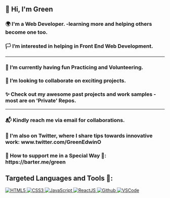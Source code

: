 <h2 font-style="Verdana">👋 Hi, I'm Green</h2>

<h3>🌍 I'm a Web Developer. -learning more and helping others become one too.</h3>

<h3>🏳️ I’m interested in helping in Front End Web Development.</h3>

<hr>

<h3>🤗 I’m currently having fun Practicing and Volunteering.</h3>

<h3>💞️ I’m looking to collaborate on exciting projects.</h3>

<h3>✨ Check out my awesome past projects and work samples -most are on 'Private' Repos.</h3>

<hr>

<h3>📬 Kindly reach me via email for collaborations.</h3>
                          
<h3>📜 I'm also on Twitter, where I share tips towards innovative work: www.twitter.com/GreenEdwinO</h3>

<h3>💝 How to support me in a Special Way 🦋: https://barter.me/green</h3>
<h2>Targeted Languages and Tools 🚀:</h2>

<p data-sourcepos="25:1-26:5" dir="auto"><a target="_blank" rel="noopener noreferrer" href="https://camo.githubusercontent.com/4661eb242594e5ba394eb5a20f24a46776f187304d50ad690105b99178d2e3c3/68747470733a2f2f696d672e69636f6e73382e636f6d2f636f6c6f722f33302f68746d6c2d352e706e67">
  <img src="https://camo.githubusercontent.com/4661eb242594e5ba394eb5a20f24a46776f187304d50ad690105b99178d2e3c3/68747470733a2f2f696d672e69636f6e73382e636f6d2f636f6c6f722f33302f68746d6c2d352e706e67" alt="HTML5" data-canonical-src="https://img.icons8.com/color/30/html-5.png" style="max-width: 100%;"></a><a target="_blank" rel="noopener noreferrer" href="https://camo.githubusercontent.com/4fdeab7e775dbfb1cca495f10c5847f005054e55e6b91baa2ae09153ccf09d98/68747470733a2f2f696d672e69636f6e73382e636f6d2f636f6c6f722f33302f637373332e706e67">
  <img src="https://camo.githubusercontent.com/4fdeab7e775dbfb1cca495f10c5847f005054e55e6b91baa2ae09153ccf09d98/68747470733a2f2f696d672e69636f6e73382e636f6d2f636f6c6f722f33302f637373332e706e67" alt="CSS3" data-canonical-src="https://img.icons8.com/color/30/css3.png" style="max-width: 100%;"></a><a target="_blank" rel="noopener noreferrer" href="https://camo.githubusercontent.com/97cf4f8a9d6cc9cc3e930804c2819825bfb6dce51799d4ccecfc5bf766030a9a/68747470733a2f2f696d672e69636f6e73382e636f6d2f636f6c6f722f33302f6a6176617363726970742e706e67">
  <img src="https://camo.githubusercontent.com/97cf4f8a9d6cc9cc3e930804c2819825bfb6dce51799d4ccecfc5bf766030a9a/68747470733a2f2f696d672e69636f6e73382e636f6d2f636f6c6f722f33302f6a6176617363726970742e706e67" alt="JavaScript" data-canonical-src="https://img.icons8.com/color/30/javascript.png" style="max-width: 100%;"></a><a target="_blank" rel="noopener noreferrer" href="https://camo.githubusercontent.com/8e9c6ff9a7a9aac5b41dd49c78f03383e34c46d3bbf1dc92cb8dc5625213f637/68747470733a2f2f696d672e69636f6e73382e636f6d2f636f6c6f722f33302f72656163742d6e61746976652e706e67">
  <img src="https://camo.githubusercontent.com/8e9c6ff9a7a9aac5b41dd49c78f03383e34c46d3bbf1dc92cb8dc5625213f637/68747470733a2f2f696d672e69636f6e73382e636f6d2f636f6c6f722f33302f72656163742d6e61746976652e706e67" alt="ReactJS" data-canonical-src="https://img.icons8.com/color/30/react-native.png" style="max-width: 100%;"></a></a><a target="_blank" rel="noopener noreferrer" href="https://camo.githubusercontent.com/0e0e98a74c99ada3fd3f20e776e38a1fcc0f542546496ffa0d0cb2a7171ab039/68747470733a2f2f696d672e69636f6e73382e636f6d2f636f6c6f722d676c6173732f33302f6769746875622e706e67">
  <img src="https://camo.githubusercontent.com/0e0e98a74c99ada3fd3f20e776e38a1fcc0f542546496ffa0d0cb2a7171ab039/68747470733a2f2f696d672e69636f6e73382e636f6d2f636f6c6f722d676c6173732f33302f6769746875622e706e67" alt="Github" data-canonical-src="https://img.icons8.com/color-glass/30/github.png" style="max-width: 100%;"></a><a target="_blank" rel="noopener noreferrer" href="https://camo.githubusercontent.com/ff2725410fd26b91a5539552d4c74e14a0ee6f83053f8c6b3d13815d1602188a/68747470733a2f2f696d672e69636f6e73382e636f6d2f636f6c6f722f33302f76697375616c2d73747564696f2d636f64652d323031392e706e67">
  <img src="https://camo.githubusercontent.com/ff2725410fd26b91a5539552d4c74e14a0ee6f83053f8c6b3d13815d1602188a/68747470733a2f2f696d672e69636f6e73382e636f6d2f636f6c6f722f33302f76697375616c2d73747564696f2d636f64652d323031392e706e67" alt="VSCode" data-canonical-src="https://img.icons8.com/color/30/visual-studio-code-2019.png" style="max-width: 100%;"></a>
<br></p>


